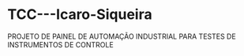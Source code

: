 # TCC---Icaro-Siqueira
PROJETO DE PAINEL DE AUTOMAÇÃO INDUSTRIAL PARA TESTES DE INSTRUMENTOS DE CONTROLE
